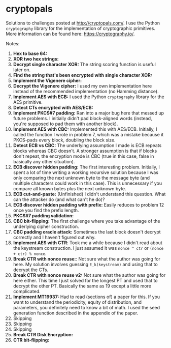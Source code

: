 # cryptopals
Solutions to challenges posted at http://cryptopals.com/. I use the Python ```cryptography``` library for the implementation of cryptographic primitives. More information can be found here: https://cryptography.io/.

Notes:

1. **Hex to base 64:**
2. **XOR two hex strings:**
3. **Decrypt single character XOR:** The string scoring function is useful later on.
4. **Find the string that's been encrypted with single character XOR:**
5. **Implement the Vigenere cipher:**
6. **Decrypt the Vigenere cipher:** I used my own implementation here instead of the recommended implementation (no Hamming distance).
7. **Implement AES with ECB:** I used the Python ```cryptography``` library for the AES primitive.
8. **Detect CTs encrypted with AES/ECB:**
9. **Implement PKCS#7 padding:** Ran into a major bug here that messed up future problems. I initially didn't pad block-aligned words (instead, you're supposed to pad them with another block).
10. **Implement AES with CBC:** Implemented this with AES/ECB. Initially, I called the function I wrote in problem 7, which was a mistake because it PKCS-pads every block, doubling the block size.
11. **Detect ECB vs CBC:** The underlying assumption I made is ECB repeats blocks whereas CBC doesn't. A stronger assumption is that if blocks don't repeat, the encryption mode is CBC (true in this case, false in basically any other situation).
12. **ECB discover hidden padding:** The first interesting problem. Initially, I spent a lot of time writing a working recursive solution because I was only comparing the next unknown byte to the message byte (and multiple characters could work in this case). This is unnecessary if you compare all known bytes plus the next unknown byte.
13. **ECB cut-and-paste:** (Unfinished) I didn't understand this question. What can the attacker do (and what can't he do)?
14. **ECB discover hidden padding with prefix:** Easily reduces to problem 12 once you find the prefix length.
15. **PKCS#7 padding validation:**
16. **CBC bit-flipping:** The first challenge where you take advantage of the underlying cipher construction.
17. **CBC padding oracle attack:** Sometimes the last block doesn't decrypt correctly and I haven't figured out why.
18. **Implement AES with CTR**: Took me a while because I didn't read about the keystream construction. I just assumed it was ```nonce ^ ctr``` or ```(nonce + ctr) % nonce```.
19. **Break CTR with nonce reuse:**: Not sure what the author was going for here. My solution involves guessing ```E_k(keystream)``` and using that to decrypt the CTs.
20. **Break CTR with nonce reuse v2:** Not sure what the author was going for here either. This time I just solved for the longest PT and used that to decrypt the other PT. Basically the same as 19 except a little more complicated.
21. **Implement MT19937:** Had to read (sections of) a paper for this. If you want to understand the periodicity, equity of distribution, and parameters, you definitely need to know a bit of math. I used the seed generation function described in the appendix of the paper.
22. Skipping
23. Skipping
24. Skipping
25. **Break CTR Disk Encryption:**
26. **CTR bit-flipping:**
